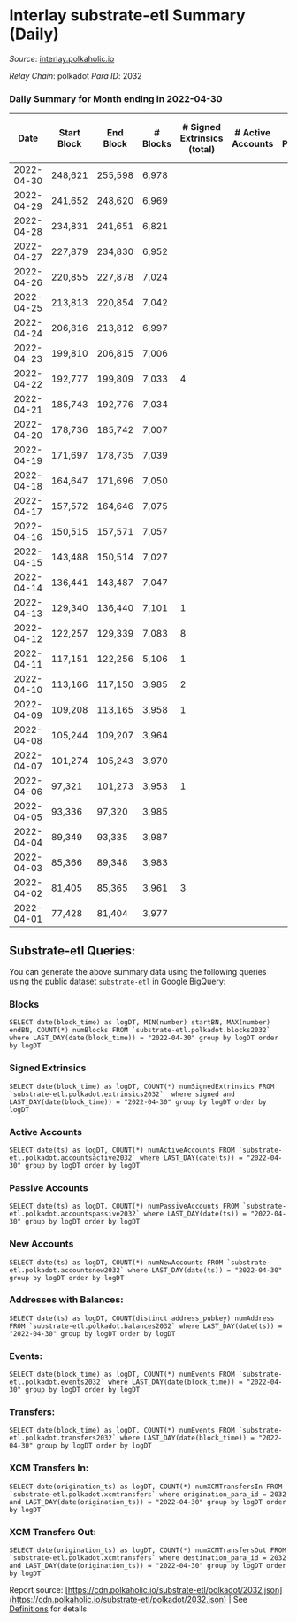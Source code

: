 # Interlay substrate-etl Summary (Daily)

_Source_: [interlay.polkaholic.io](https://interlay.polkaholic.io)

*Relay Chain*: polkadot
*Para ID*: 2032



### Daily Summary for Month ending in 2022-04-30


| Date | Start Block | End Block | # Blocks | # Signed Extrinsics (total) | # Active Accounts | # Passive | # New | # Addresses with Balances | # Events | # Transfers | # XCM Transfers In | # XCM Transfers Out | Issues | 
| ---- | ----------- | --------- | -------- | --------------------------- | ----------------- | --------- | ----- | ------------------------- | -------- | ----------- | ------------------ | ------------------- | ------ |
| 2022-04-30 | 248,621 | 255,598 | 6,978 |  |  |  |  | 42 | 27,918 |   |   |   |  |
| 2022-04-29 | 241,652 | 248,620 | 6,969 |  |  |  |  | 42 | 27,880 |   |   |   |  |
| 2022-04-28 | 234,831 | 241,651 | 6,821 |  |  |  |  | 42 | 27,288 |   |   |   |  |
| 2022-04-27 | 227,879 | 234,830 | 6,952 |  |  |  |  | 42 | 27,812 |   |   |   |  |
| 2022-04-26 | 220,855 | 227,878 | 7,024 |  |  |  |  | 42 | 28,100 |   |   |   |  |
| 2022-04-25 | 213,813 | 220,854 | 7,042 |  |  |  |  | 42 | 28,172 |   |   |   |  |
| 2022-04-24 | 206,816 | 213,812 | 6,997 |  |  |  |  | 42 | 27,992 |   |   |   |  |
| 2022-04-23 | 199,810 | 206,815 | 7,006 |  |  |  |  | 42 | 28,030 |   |   |   |  |
| 2022-04-22 | 192,777 | 199,809 | 7,033 | 4 |  |  |  | 42 | 28,156 | 4 ($20,598,016.37) |   |   |  |
| 2022-04-21 | 185,743 | 192,776 | 7,034 |  |  |  |  | 38 | 28,140 |   |   |   |  |
| 2022-04-20 | 178,736 | 185,742 | 7,007 |  |  |  |  | 38 | 28,032 |   |   |   |  |
| 2022-04-19 | 171,697 | 178,735 | 7,039 |  |  |  |  | 38 | 28,160 |   |   |   |  |
| 2022-04-18 | 164,647 | 171,696 | 7,050 |  |  |  |  | 38 | 28,204 |   |   |   |  |
| 2022-04-17 | 157,572 | 164,646 | 7,075 |  |  |  |  | 38 | 28,304 |   |   |   |  |
| 2022-04-16 | 150,515 | 157,571 | 7,057 |  |  |  |  | 38 | 28,235 |   |   |   |  |
| 2022-04-15 | 143,488 | 150,514 | 7,027 |  |  |  |  | 38 | 28,112 |   |   |   |  |
| 2022-04-14 | 136,441 | 143,487 | 7,047 |  |  |  |  | 38 | 28,192 |   |   |   |  |
| 2022-04-13 | 129,340 | 136,440 | 7,101 | 1 |  |  |  | 38 | 28,413 | 1 ($12,873,760.23) |   |   |  |
| 2022-04-12 | 122,257 | 129,339 | 7,083 | 8 |  |  |  | 37 | 28,352 |   |   |   |  |
| 2022-04-11 | 117,151 | 122,256 | 5,106 | 1 |  |  |  | 36 | 20,430 |   |   |   |  |
| 2022-04-10 | 113,166 | 117,150 | 3,985 | 2 |  |  |  | 36 | 15,945 |   |   |   |  |
| 2022-04-09 | 109,208 | 113,165 | 3,958 | 1 |  |  |  | 34 | 15,835 |   |   |   |  |
| 2022-04-08 | 105,244 | 109,207 | 3,964 |  |  |  |  | 33 | 15,858 |   |   |   |  |
| 2022-04-07 | 101,274 | 105,243 | 3,970 |  |  |  |  | 33 | 15,882 |   |   |   |  |
| 2022-04-06 | 97,321 | 101,273 | 3,953 | 1 |  |  |  | 33 | 15,818 |   |   |   |  |
| 2022-04-05 | 93,336 | 97,320 | 3,985 |  |  |  |  | 33 | 15,943 |   |   |   |  |
| 2022-04-04 | 89,349 | 93,335 | 3,987 |  |  |  |  | 33 | 15,950 |   |   |   |  |
| 2022-04-03 | 85,366 | 89,348 | 3,983 |  |  |  |  | 33 | 15,934 |   |   |   |  |
| 2022-04-02 | 81,405 | 85,365 | 3,961 | 3 |  |  |  | 33 | 15,849 |   |   |   |  |
| 2022-04-01 | 77,428 | 81,404 | 3,977 |  |  |  |  | 32 | 15,910 |   |   |   |  |

## Substrate-etl Queries:
You can generate the above summary data using the following queries using the public dataset `substrate-etl` in Google BigQuery:


### Blocks
```
SELECT date(block_time) as logDT, MIN(number) startBN, MAX(number) endBN, COUNT(*) numBlocks FROM `substrate-etl.polkadot.blocks2032`  where LAST_DAY(date(block_time)) = "2022-04-30" group by logDT order by logDT
```


### Signed Extrinsics
```
SELECT date(block_time) as logDT, COUNT(*) numSignedExtrinsics FROM `substrate-etl.polkadot.extrinsics2032`  where signed and LAST_DAY(date(block_time)) = "2022-04-30" group by logDT order by logDT
```


### Active Accounts
```
SELECT date(ts) as logDT, COUNT(*) numActiveAccounts FROM `substrate-etl.polkadot.accountsactive2032` where LAST_DAY(date(ts)) = "2022-04-30" group by logDT order by logDT
```


### Passive Accounts
```
SELECT date(ts) as logDT, COUNT(*) numPassiveAccounts FROM `substrate-etl.polkadot.accountspassive2032` where LAST_DAY(date(ts)) = "2022-04-30" group by logDT order by logDT
```


### New Accounts
```
SELECT date(ts) as logDT, COUNT(*) numNewAccounts FROM `substrate-etl.polkadot.accountsnew2032` where LAST_DAY(date(ts)) = "2022-04-30" group by logDT order by logDT
```


### Addresses with Balances:
```
SELECT date(ts) as logDT, COUNT(distinct address_pubkey) numAddress FROM `substrate-etl.polkadot.balances2032` where LAST_DAY(date(ts)) = "2022-04-30" group by logDT order by logDT
```


### Events:
```
SELECT date(block_time) as logDT, COUNT(*) numEvents FROM `substrate-etl.polkadot.events2032` where LAST_DAY(date(block_time)) = "2022-04-30" group by logDT order by logDT
```


### Transfers:
```
SELECT date(block_time) as logDT, COUNT(*) numEvents FROM `substrate-etl.polkadot.transfers2032` where LAST_DAY(date(block_time)) = "2022-04-30" group by logDT order by logDT
```


### XCM Transfers In:
```
SELECT date(origination_ts) as logDT, COUNT(*) numXCMTransfersIn FROM `substrate-etl.polkadot.xcmtransfers` where origination_para_id = 2032 and LAST_DAY(date(origination_ts)) = "2022-04-30" group by logDT order by logDT
```


### XCM Transfers Out:
```
SELECT date(origination_ts) as logDT, COUNT(*) numXCMTransfersOut FROM `substrate-etl.polkadot.xcmtransfers` where destination_para_id = 2032 and LAST_DAY(date(origination_ts)) = "2022-04-30" group by logDT order by logDT
```



Report source: [https://cdn.polkaholic.io/substrate-etl/polkadot/2032.json](https://cdn.polkaholic.io/substrate-etl/polkadot/2032.json) | See [Definitions](/DEFINITIONS.md) for details
